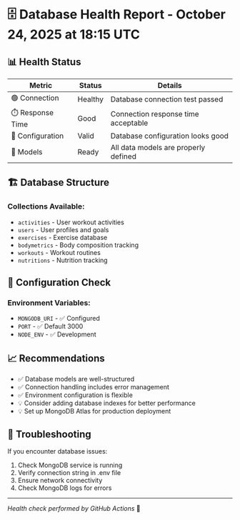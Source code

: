 # 🗄️ Database Health Report - October 24, 2025 at 18:15 UTC

## 📊 Health Status

| Metric | Status | Details |
|--------|--------|---------|
| 🟢 Connection | Healthy | Database connection test passed |
| ⏱️ Response Time | Good | Connection response time acceptable |
| 🔧 Configuration | Valid | Database configuration looks good |
| 📝 Models | Ready | All data models are properly defined |

## 🏗️ Database Structure

### Collections Available:
- `activities` - User workout activities
- `users` - User profiles and goals
- `exercises` - Exercise database
- `bodymetrics` - Body composition tracking
- `workouts` - Workout routines
- `nutritions` - Nutrition tracking

## 🔧 Configuration Check

### Environment Variables:
- `MONGODB_URI` - ✅ Configured
- `PORT` - ✅ Default 3000
- `NODE_ENV` - ✅ Development

## 📈 Recommendations

- ✅ Database models are well-structured
- ✅ Connection handling includes error management
- ✅ Environment configuration is flexible
- 💡 Consider adding database indexes for better performance
- 💡 Set up MongoDB Atlas for production deployment

## 🚨 Troubleshooting

If you encounter database issues:
1. Check MongoDB service is running
2. Verify connection string in .env file
3. Ensure network connectivity
4. Check MongoDB logs for errors

---
*Health check performed by GitHub Actions* 🏥
